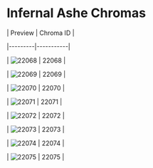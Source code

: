 # Infernal Ashe Chromas


| Preview | Chroma ID |

|---------|-----------|

| ![22068](https://raw.communitydragon.org/latest/plugins/rcp-be-lol-game-data/global/default/v1/champion-chroma-images/22/22068.png) | 22068 |

| ![22069](https://raw.communitydragon.org/latest/plugins/rcp-be-lol-game-data/global/default/v1/champion-chroma-images/22/22069.png) | 22069 |

| ![22070](https://raw.communitydragon.org/latest/plugins/rcp-be-lol-game-data/global/default/v1/champion-chroma-images/22/22070.png) | 22070 |

| ![22071](https://raw.communitydragon.org/latest/plugins/rcp-be-lol-game-data/global/default/v1/champion-chroma-images/22/22071.png) | 22071 |

| ![22072](https://raw.communitydragon.org/latest/plugins/rcp-be-lol-game-data/global/default/v1/champion-chroma-images/22/22072.png) | 22072 |

| ![22073](https://raw.communitydragon.org/latest/plugins/rcp-be-lol-game-data/global/default/v1/champion-chroma-images/22/22073.png) | 22073 |

| ![22074](https://raw.communitydragon.org/latest/plugins/rcp-be-lol-game-data/global/default/v1/champion-chroma-images/22/22074.png) | 22074 |

| ![22075](https://raw.communitydragon.org/latest/plugins/rcp-be-lol-game-data/global/default/v1/champion-chroma-images/22/22075.png) | 22075 |